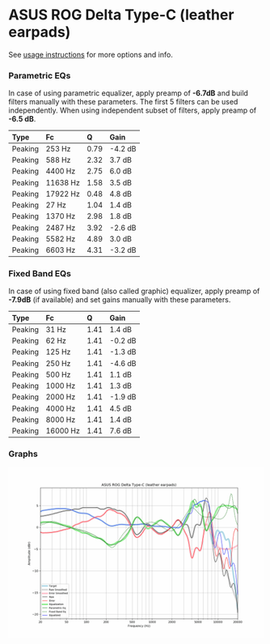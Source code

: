 # ASUS ROG Delta Type-C (leather earpads)
See [usage instructions](https://github.com/jaakkopasanen/AutoEq#usage) for more options and info.

### Parametric EQs
In case of using parametric equalizer, apply preamp of **-6.7dB** and build filters manually
with these parameters. The first 5 filters can be used independently.
When using independent subset of filters, apply preamp of **-6.5 dB**.

| Type    | Fc       |    Q | Gain    |
|:--------|:---------|:-----|:--------|
| Peaking | 253 Hz   | 0.79 | -4.2 dB |
| Peaking | 588 Hz   | 2.32 | 3.7 dB  |
| Peaking | 4400 Hz  | 2.75 | 6.0 dB  |
| Peaking | 11638 Hz | 1.58 | 3.5 dB  |
| Peaking | 17922 Hz | 0.48 | 4.8 dB  |
| Peaking | 27 Hz    | 1.04 | 1.4 dB  |
| Peaking | 1370 Hz  | 2.98 | 1.8 dB  |
| Peaking | 2487 Hz  | 3.92 | -2.6 dB |
| Peaking | 5582 Hz  | 4.89 | 3.0 dB  |
| Peaking | 6603 Hz  | 4.31 | -3.2 dB |

### Fixed Band EQs
In case of using fixed band (also called graphic) equalizer, apply preamp of **-7.9dB**
(if available) and set gains manually with these parameters.

| Type    | Fc       |    Q | Gain    |
|:--------|:---------|:-----|:--------|
| Peaking | 31 Hz    | 1.41 | 1.4 dB  |
| Peaking | 62 Hz    | 1.41 | -0.2 dB |
| Peaking | 125 Hz   | 1.41 | -1.3 dB |
| Peaking | 250 Hz   | 1.41 | -4.6 dB |
| Peaking | 500 Hz   | 1.41 | 1.1 dB  |
| Peaking | 1000 Hz  | 1.41 | 1.3 dB  |
| Peaking | 2000 Hz  | 1.41 | -1.9 dB |
| Peaking | 4000 Hz  | 1.41 | 4.5 dB  |
| Peaking | 8000 Hz  | 1.41 | 1.4 dB  |
| Peaking | 16000 Hz | 1.41 | 7.6 dB  |

### Graphs
![](./ASUS%20ROG%20Delta%20Type-C%20(leather%20earpads).png)